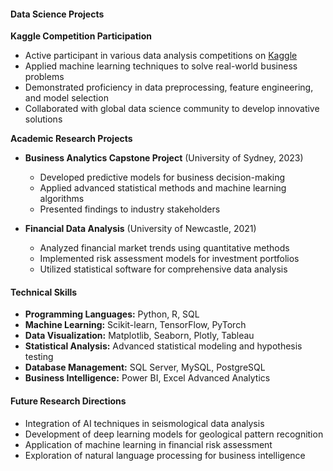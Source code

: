 #### Data Science Projects

**Kaggle Competition Participation**
- Active participant in various data analysis competitions on [Kaggle](https://www.kaggle.com/xinruwang)
- Applied machine learning techniques to solve real-world business problems
- Demonstrated proficiency in data preprocessing, feature engineering, and model selection
- Collaborated with global data science community to develop innovative solutions

**Academic Research Projects**
- **Business Analytics Capstone Project** (University of Sydney, 2023)
  - Developed predictive models for business decision-making
  - Applied advanced statistical methods and machine learning algorithms
  - Presented findings to industry stakeholders

- **Financial Data Analysis** (University of Newcastle, 2021)
  - Analyzed financial market trends using quantitative methods
  - Implemented risk assessment models for investment portfolios
  - Utilized statistical software for comprehensive data analysis

#### Technical Skills
- **Programming Languages:** Python, R, SQL
- **Machine Learning:** Scikit-learn, TensorFlow, PyTorch
- **Data Visualization:** Matplotlib, Seaborn, Plotly, Tableau
- **Statistical Analysis:** Advanced statistical modeling and hypothesis testing
- **Database Management:** SQL Server, MySQL, PostgreSQL
- **Business Intelligence:** Power BI, Excel Advanced Analytics

#### Future Research Directions
- Integration of AI techniques in seismological data analysis
- Development of deep learning models for geological pattern recognition
- Application of machine learning in financial risk assessment
- Exploration of natural language processing for business intelligence

